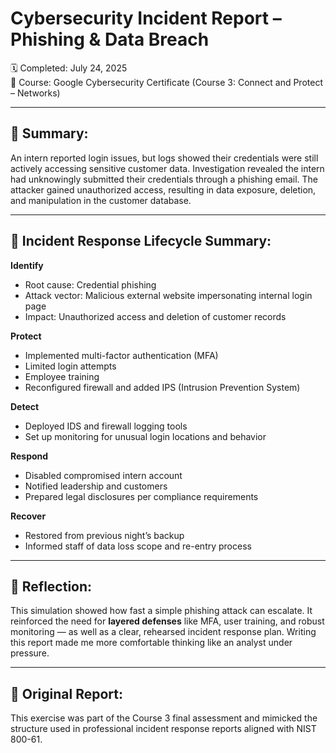# Cybersecurity Incident Report – Phishing & Data Breach

🗓️ Completed: July 24, 2025  
🧪 Course: Google Cybersecurity Certificate (Course 3: Connect and Protect – Networks)

---

## 🧠 Summary:

An intern reported login issues, but logs showed their credentials were still actively accessing sensitive customer data. Investigation revealed the intern had unknowingly submitted their credentials through a phishing email. The attacker gained unauthorized access, resulting in data exposure, deletion, and manipulation in the customer database.

---

## 🔐 Incident Response Lifecycle Summary:

**Identify**  
- Root cause: Credential phishing  
- Attack vector: Malicious external website impersonating internal login page  
- Impact: Unauthorized access and deletion of customer records

**Protect**  
- Implemented multi-factor authentication (MFA)  
- Limited login attempts  
- Employee training  
- Reconfigured firewall and added IPS (Intrusion Prevention System)

**Detect**  
- Deployed IDS and firewall logging tools  
- Set up monitoring for unusual login locations and behavior

**Respond**  
- Disabled compromised intern account  
- Notified leadership and customers  
- Prepared legal disclosures per compliance requirements

**Recover**  
- Restored from previous night’s backup  
- Informed staff of data loss scope and re-entry process

---

## 🧭 Reflection:

This simulation showed how fast a simple phishing attack can escalate. It reinforced the need for **layered defenses** like MFA, user training, and robust monitoring — as well as a clear, rehearsed incident response plan. Writing this report made me more comfortable thinking like an analyst under pressure.

---

## 📄 Original Report:
This exercise was part of the Course 3 final assessment and mimicked the structure used in professional incident response reports aligned with NIST 800-61.

